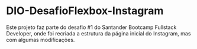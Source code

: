 # DIO-DesafioFlexbox-Instagram
Este projeto faz parte do desafio #1 do Santander Bootcamp Fullstack Developer, onde foi recriada a estrutura da página inicial do Instagram, mas com algumas modificações.
